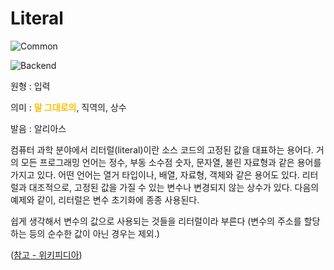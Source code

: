 <d-title>

# Literal

</d-title>

<d-label>

<d-inner>

![Common](../2TAT1C/Label_Common.png)

</d-inner>

<d-inner>

![Backend](../2TAT1C/Label_Backend.png)

</d-inner>

</d-label>

<d-origin>

원형 : 입력

</d-origin>

<d-mean>

의미 : <span style="color:#FFBF00; font-weight:bold;">말 그대로의</span>, 직역의, 상수

</d-mean>

<d-pronunciation>

발음 : 알리아스

</d-pronunciation>

<d-content>

컴퓨터 과학 분야에서 리터럴(literal)이란 소스 코드의 고정된 값을 대표하는 용어다. 거의 모든 프로그래밍 언어는 정수, 부동 소수점 숫자, 문자열, 불린 자료형과 같은 용어를 가지고 있다. 어떤 언어는 열거 타입이나, 배열, 자료형, 객체와 같은 용어도 있다. 리터럴과 대조적으로, 고정된 값을 가질 수 있는 변수나 변경되지 않는 상수가 있다. 다음의 예제와 같이, 리터럴은 변수 초기화에 종종 사용된다.

쉽게 생각해서 변수의 값으로 사용되는 것들을 리터럴이라 부른다 (변수의 주소를 할당하는 등의 순수한 값이 아닌 경우는 제외.)

([참고 - 위키피디아](https://ko.wikipedia.org/wiki/%EB%A6%AC%ED%84%B0%EB%9F%B4))

</d-content>
